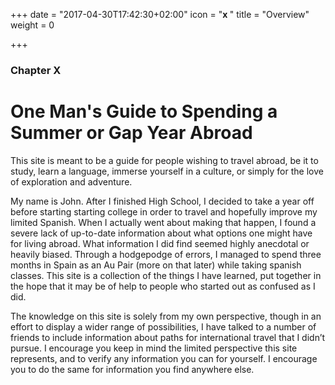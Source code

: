+++
date = "2017-04-30T17:42:30+02:00"
icon = "<b>x </b>"
title = "Overview"
weight = 0

+++

### Chapter X

# One Man's Guide to Spending a Summer or Gap Year Abroad

This site is meant to be a guide for people wishing to travel abroad, be it to study, learn a language, immerse yourself in a culture, or simply for the love of exploration and adventure.


My name is John. After I finished High School, I decided to take a year off before starting starting college in order to travel and hopefully improve my limited Spanish. When I actually went about making that happen, I found a severe lack of up-to-date information about what options one might have for living abroad. What information I did find seemed highly anecdotal or heavily biased. Through a hodgepodge of errors, I managed to spend three months in Spain as an Au Pair (more on that later) while taking spanish classes. This site is a collection of the things I have learned, put together in the hope that it may be of help to people who started out as confused as I did.

The knowledge on this site is solely from my own perspective, though in an effort to display a wider range of possibilities, I have talked to a number of friends to include information about paths for international travel that I didn’t pursue. I encourage you keep in mind the limited perspective this site represents, and to verify any information you can for yourself. I encourage you to do the same for information you find anywhere else.
